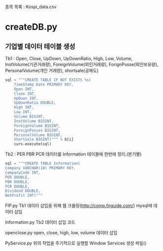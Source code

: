 종목 목록 : Kospi_data.csv

# createDB.py
## 기업별 데이터 테이블 생성
Tb1 : Open, Close, UpDown, UpDownRatio, High, Low, Volume, InstVolume(기관거래량), ForeignVolume(외인거래량), ForignPosse(외인보유량), PersonalVolume(개인 거래량), shortsale(공매도)
```python
sql = """CREATE TABLE IF NOT EXISTS %s(
    TimeStamp Date PRIMARY KEY,
    Open INT,
    Close INT,
    UpDown INT,
    UpDownRatio DOUBLE,
    High INT,
    Low INT,
    Volume BIGINT,
    InstVolume BIGINT,
    ForeignVolume BIGINT,
    ForeignPosses BIGINT,
    PersonalVolume BIGINT,
    ShortSale BIGINT)""" % b[i]
    curs.execute(sql)
```
Tb2 : PER PBR PCR 데이터를 Information 테이블에 한번에 정리.(분기별)
```python
sql = """CREATE TABLE Information(
Company VARCHAR(10) PRIMARY KEY,
CompanyCode INT,
PER DOUBLE,
PBR DOUBLE,
PCR DOUBLE,
Dividend DOUBLE,
NetProfit INT)"""
```
FIP.py 
Tb1 데이터 삽입을 위해 웹 크롤링(http://comp.fnguide.com/) mysql에 데이터 삽입

Information.py
Tb2 데이터 삽입 코드

openclose.py
open, close, high, low, volume 데이터 삽입

PyService.py
위의 작업을 주기적으로 실행할 Window Services 생성 파일()
